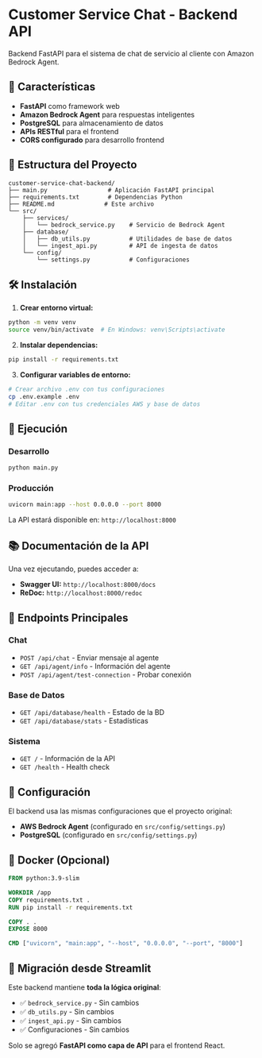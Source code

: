 # Customer Service Chat - Backend API

Backend FastAPI para el sistema de chat de servicio al cliente con Amazon Bedrock Agent.

## 🚀 Características

- **FastAPI** como framework web
- **Amazon Bedrock Agent** para respuestas inteligentes
- **PostgreSQL** para almacenamiento de datos
- **APIs RESTful** para el frontend
- **CORS configurado** para desarrollo frontend

## 📁 Estructura del Proyecto

```
customer-service-chat-backend/
├── main.py                 # Aplicación FastAPI principal
├── requirements.txt        # Dependencias Python
├── README.md              # Este archivo
└── src/
    ├── services/
    │   └── bedrock_service.py    # Servicio de Bedrock Agent
    ├── database/
    │   ├── db_utils.py           # Utilidades de base de datos
    │   └── ingest_api.py         # API de ingesta de datos
    └── config/
        └── settings.py           # Configuraciones
```

## 🛠️ Instalación

1. **Crear entorno virtual:**
```bash
python -m venv venv
source venv/bin/activate  # En Windows: venv\Scripts\activate
```

2. **Instalar dependencias:**
```bash
pip install -r requirements.txt
```

3. **Configurar variables de entorno:**
```bash
# Crear archivo .env con tus configuraciones
cp .env.example .env
# Editar .env con tus credenciales AWS y base de datos
```

## 🚀 Ejecución

### Desarrollo
```bash
python main.py
```

### Producción
```bash
uvicorn main:app --host 0.0.0.0 --port 8000
```

La API estará disponible en: `http://localhost:8000`

## 📚 Documentación de la API

Una vez ejecutando, puedes acceder a:
- **Swagger UI:** `http://localhost:8000/docs`
- **ReDoc:** `http://localhost:8000/redoc`

## 🔗 Endpoints Principales

### Chat
- `POST /api/chat` - Enviar mensaje al agente
- `GET /api/agent/info` - Información del agente
- `POST /api/agent/test-connection` - Probar conexión

### Base de Datos
- `GET /api/database/health` - Estado de la BD
- `GET /api/database/stats` - Estadísticas

### Sistema
- `GET /` - Información de la API
- `GET /health` - Health check

## 🔧 Configuración

El backend usa las mismas configuraciones que el proyecto original:
- **AWS Bedrock Agent** (configurado en `src/config/settings.py`)
- **PostgreSQL** (configurado en `src/config/settings.py`)

## 🐳 Docker (Opcional)

```dockerfile
FROM python:3.9-slim

WORKDIR /app
COPY requirements.txt .
RUN pip install -r requirements.txt

COPY . .
EXPOSE 8000

CMD ["uvicorn", "main:app", "--host", "0.0.0.0", "--port", "8000"]
```

## 🔄 Migración desde Streamlit

Este backend mantiene **toda la lógica original**:
- ✅ `bedrock_service.py` - Sin cambios
- ✅ `db_utils.py` - Sin cambios  
- ✅ `ingest_api.py` - Sin cambios
- ✅ Configuraciones - Sin cambios

Solo se agregó **FastAPI como capa de API** para el frontend React.

